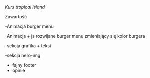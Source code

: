 *Kurs tropical island*

Zawartość

-Animacja burger menu

-Animacja + js rozwijane burger menu zmieniający się kolor burgera 

-sekcja grafika + tekst

-sekcja hero-img 

- fajny footer
- opinie

